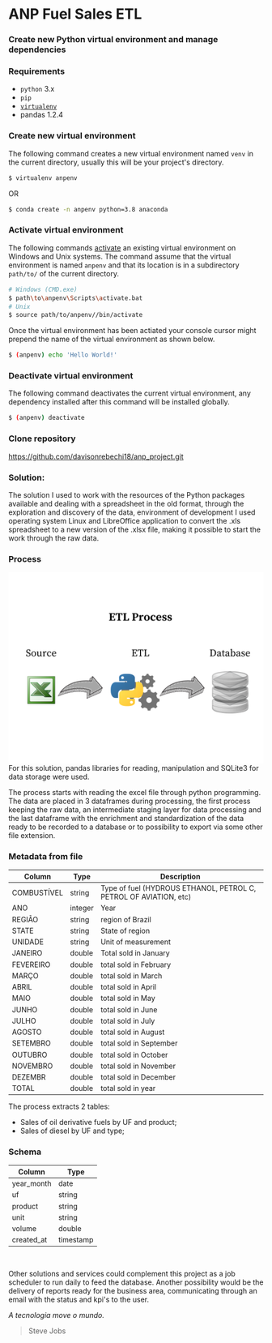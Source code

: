 ANP Fuel Sales ETL
================

### Create new Python virtual environment and manage dependencies

### Requirements
* `python` 3.x
* `pip`
* [`virtualenv`](https://virtualenv.pypa.io/en/latest/)
* pandas 1.2.4


### Create new virtual environment
The following command creates a new virtual environment named `venv` in the current directory, usually this will be your project's directory.
```sh
$ virtualenv anpenv
```
OR
```sh
$ conda create -n anpenv python=3.8 anaconda
```

### Activate virtual environment
The following commands [activate](https://virtualenv.pypa.io/en/latest/userguide/#activate-script) an existing virtual environment on Windows and Unix systems. The command assume that the virtual environment is named `anpenv` and that its location is in a subdirectory `path/to/` of the current directory. 
```sh
# Windows (CMD.exe)
$ path\to\anpenv\Scripts\activate.bat
# Unix
$ source path/to/anpenv//bin/activate
```
Once the virtual environment has been actiated your console cursor might prepend the name of the virtual environment as shown below.
```sh
$ (anpenv) echo 'Hello World!'
```

### Deactivate virtual environment
The following command deactivates the current virtual environment, any dependency installed after this command will be installed globally.
```sh
$ (anpenv) deactivate
```

### Clone repository
https://github.com/davisonrebechi18/anp_project.git


### Solution:

The solution I used to work with the resources of the Python packages available 
and dealing with a spreadsheet in the old format, through the exploration and 
discovery of the data, environment of development I used operating system Linux 
and LibreOffice application to convert the .xls spreadsheet to a new version of 
the .xlsx file, making it possible to start the work through the raw data.


### Process


<img src="image_overview.png"
     alt="Process"
     style="float: left; margin-right: 10px;" />


For this solution, pandas libraries for reading, manipulation and SQLite3 for data storage were used.

The process starts with reading the excel file through python programming.
The data are placed in 3 dataframes during processing, the first process keeping the raw data, an intermediate staging layer for data processing and the last dataframe with the enrichment and standardization of the data ready to be recorded to a database or to possibility to export via some other file extension.


### Metadata from file


Column        | Type          | Description
------------- | ------------- | -------------
COMBUSTÍVEL   | string        | Type of fuel (HYDROUS ETHANOL, PETROL C, PETROL OF AVIATION, etc)
ANO           | integer       | Year
REGIÃO        | string        | region of Brazil
STATE         | string        | State of region
UNIDADE       | string        | Unit of measurement
JANEIRO       | double        | Total sold in January
FEVEREIRO     | double        | total sold in February
MARÇO         | double        | total sold in March
ABRIL         | double        | total sold in April
MAIO          | double        | total sold in May
JUNHO         | double        | total sold in June
JULHO         | double        | total sold in July
AGOSTO        | double        | total sold in August
SETEMBRO      | double        | total sold in September
OUTUBRO       | double        | total sold in October
NOVEMBRO      | double        | total sold in November
DEZEMBR       | double        | total sold in December
TOTAL         | double        | total sold in year



The process extracts 2 tables:

 - Sales of oil derivative fuels by UF and product;
 - Sales of diesel by UF and type;
 

### Schema 

Column | Type
------------- | -------------
year_month  | date
uf          | string
product     | string
unit        | string
volume      | double
created_at  | timestamp

<br/>

Other solutions and services could complement this project as a job scheduler to run daily to feed the database.
Another possibility would be the delivery of reports ready for the business area, communicating through an email with the status and kpi's to the user. 

*A tecnologia move o mundo.*
> Steve Jobs

